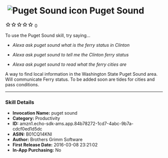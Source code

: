 # &nbsp;<img src="https://github.com/dale3h/alexa-skills-list/raw/master/skills/puget-sound/B01CQ14KNI/app_icon" alt="Puget Sound icon" width="36"> Puget Sound
![0 stars](../../../images/ic_star_border_black_18dp_1x.png)![0 stars](../../../images/ic_star_border_black_18dp_1x.png)![0 stars](../../../images/ic_star_border_black_18dp_1x.png)![0 stars](../../../images/ic_star_border_black_18dp_1x.png)![0 stars](../../../images/ic_star_border_black_18dp_1x.png) 0

To use the Puget Sound skill, try saying...

* *Alexa ask puget sound what is the ferry status in Clinton*

* *Alexa ask puget sound to tell me the Clinton ferry status*

* *Alexa ask puget sound to read what the ferry cities are*

A way to find local information in the Washington State Puget Sound area.  Will communicate Ferry status.  To be added soon are tides for cities and pass conditions.

***

### Skill Details

* **Invocation Name:** puget sound
* **Category:** Productivity
* **ID:** amzn1.echo-sdk-ams.app.84b78272-1cd7-4abc-9b7a-cdcf0ed1d5dc
* **ASIN:** B01CQ14KNI
* **Author:** Brothers Grimm Software
* **First Release Date:** 2016-03-08 23:21:02
* **In-App Purchasing:** No
